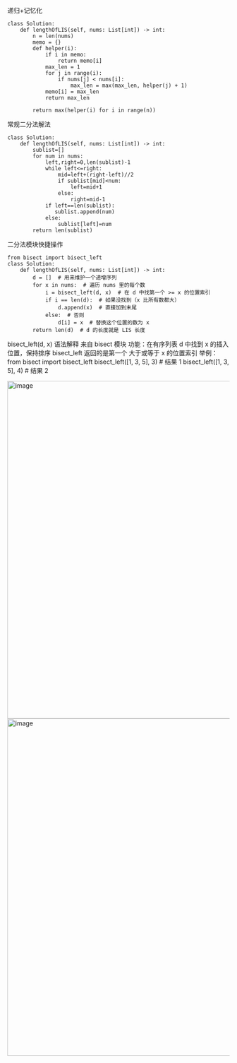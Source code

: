 递归+记忆化
```
class Solution:
    def lengthOfLIS(self, nums: List[int]) -> int: 
        n = len(nums)
        memo = {}
        def helper(i):
            if i in memo:
                return memo[i]
            max_len = 1
            for j in range(i):
                if nums[j] < nums[i]:
                    max_len = max(max_len, helper(j) + 1)
            memo[i] = max_len
            return max_len

        return max(helper(i) for i in range(n))
```

常规二分法解法
```
class Solution:
    def lengthOfLIS(self, nums: List[int]) -> int: 
        sublist=[]     
        for num in nums:
            left,right=0,len(sublist)-1
            while left<=right:
                mid=left+(right-left)//2
                if sublist[mid]<num:
                    left=mid+1
                else:
                    right=mid-1
            if left==len(sublist):
               sublist.append(num)
            else:
                sublist[left]=num
        return len(sublist)
```

二分法模块快捷操作
```
from bisect import bisect_left
class Solution:
    def lengthOfLIS(self, nums: List[int]) -> int:
        d = []  # 用来维护一个递增序列
        for x in nums:  # 遍历 nums 里的每个数
            i = bisect_left(d, x)  # 在 d 中找第一个 >= x 的位置索引
            if i == len(d):  # 如果没找到（x 比所有数都大）
                d.append(x)  # 直接加到末尾
            else:  # 否则
                d[i] = x  # 替换这个位置的数为 x
        return len(d)  # d 的长度就是 LIS 长度
```

bisect_left(d, x) 语法解释
来自 bisect 模块
功能：在有序列表 d 中找到 x 的插入位置，保持排序
bisect_left 返回的是第一个 大于或等于 x 的位置索引
举例：
from bisect import bisect_left
bisect_left([1, 3, 5], 3)  # 结果 1
bisect_left([1, 3, 5], 4)  # 结果 2

<img width="1286" height="765" alt="image" src="https://github.com/user-attachments/assets/042cee84-5f1d-4907-908a-49332ad39308" />

<img width="1614" height="764" alt="image" src="https://github.com/user-attachments/assets/97bc6a2f-c4b2-4930-b72f-b82906f2b625" />

